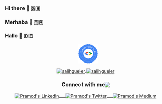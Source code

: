 ### Hi there 👋 🇬🇧 
### Merhaba 👋 🇹🇷 
### Hallo 👋 🇩🇪

<p align="center">
  &nbsp;
  &nbsp;
  <img align="center" src="https://raw.githubusercontent.com/mkiisoft/flutter-gallery/master/assets/images/flutter_badge.png" width="12%"/>
  </p>
</p>

<p align="center">
<a href="https://github.com/salihgueler">
  <img height="180em" align="center" src="https://github-readme-stats.vercel.app/api?username=salihgueler&show_icons=true&locale=en&theme=algolia&include_all_commits=true&count_private=true" alt="salihgueler"/>
  <img height="180em" align="center" src="https://github-readme-stats.vercel.app/api/top-langs?username=salihgueler&show_icons=true&locale=en&layout=compact&langs_count=8&theme=algolia" alt="salihgueler"/>
</a>
</p>

<div align="center">
  <h3 align="center">Connect with me<img align="center" src="https://github.com/rajput2107/rajput2107/blob/master/Assets/Handshake.gif" height="33px" /></h3> 
</div>
<p align="center">
 <a href="https://www.linkedin.com/in/msalihgueler/" target=”_blank”>
  <img align="center" alt="Pramod's LinkedIn" width="30px" src="https://www.vectorlogo.zone/logos/linkedin/linkedin-icon.svg" /> &nbsp; &nbsp;
 </a>
 <a href="https://twitter.com/salihgueler" target=”_blank”>
  <img align="center" alt="Pramod's Twitter" width="30px" src="https://www.vectorlogo.zone/logos/twitter/twitter-official.svg" /> &nbsp; &nbsp;
 </a>
 <a href="https://medium.com/@muhammedsalihguler" target=”_blank”>
  <img align="center" alt="Pramod's Medium" width="30px" src="https://www.vectorlogo.zone/logos/medium/medium-tile.svg" />
 </a> 
</p>



